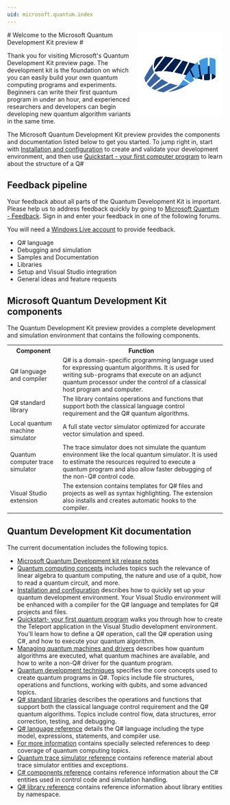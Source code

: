 ```yaml
---
uid: microsoft.quantum.index
---
```

<img src="media/mobius_strip_preview.png" style="float: right;" title="Quantum" alt="Quantum">
# Welcome to the Microsoft Quantum Development Kit preview #

Thank you for visiting Microsoft's Quantum Development Kit preview page. The development kit is the foundation on which you can easily build your own quantum computing programs and experiments. Beginners can write their first quantum program in under an hour, and experienced researchers and developers can begin developing new quantum algorithm variants in the same time.

The Microsoft Quantum Development Kit preview provides the components and documentation listed below to get you started. To jump right in, start with [Installation and configuration](quantum-InstallConfig.md) to create and validate your development environment, and then use [Quickstart - your first computer program](quantum-WriteAQuantumProgram.md) to learn about the structure of a Q#

<!---
Computers as we've known them for decades can no longer solve the complex problems we are faced with. Computing power has been rapidly increasing over decades, but that trend is slowing. Even Gordon Moore, who described [Moore's Law](https://www.merriam-webster.com/dictionary/Moore's%20law), said in [2015](https://spectrum.ieee.org/computing/hardware/gordon-moore-the-man-whose-name-means-progress) that he sees silicon technology becoming saturated in the next decade.  
--->

## Feedback pipeline
Your feedback about all parts of the Quantum Development Kit is important. Please help us to address feedback quickly by going to [Microsoft Quantum - Feedback](https://quantum.uservoice.com/). Sign in and enter your feedback in one of the following forums. 

You will need a [Windows Live account](https://signup.live.com/) to provide feedback.

- Q# language
- Debugging and simulation
- Samples and Documentation
- Libraries
- Setup and Visual Studio integration
- General ideas and feature requests
 
## Microsoft Quantum Development Kit components
The Quantum Development Kit preview provides a complete development and simulation environment that contains the following components.
<table>
<tr><th>Component</th><th>Function</th></tr>
<tr><td>Q# language and compiler</td><td>Q# is a domain-specific programming language used for expressing quantum algorithms. It is used for writing sub-programs that execute on an adjunct quantum processor under the control of a classical host program and computer.</td></tr>
<tr><td>Q# standard library</td><td>The library contains operations and functions that support both the classical language control requirement and the Q# quantum algorithms.</td></tr>
<tr><td>Local quantum machine simulator</td><td>A full state vector simulator optimized for accurate vector simulation and speed.</td></tr>
<tr><td>Quantum computer trace simulator</td><td>The trace simulator does not simulate the quantum environment like the local quantum simulator. It is used to estimate the resources required to execute a quantum program and also allow faster debugging of the non-Q# control code.</td></tr>
<tr><td>Visual Studio extension</td><td>The extension contains templates for Q# files and projects as well as syntax highlighting. The extension also installs and creates automatic hooks to the compiler.</td></tr>
</table>

## Quantum Development Kit documentation
The current documentation includes the following topics.
* [Microsoft Quantum Development kit release notes](quantum-121117-Preview-RelNotes.md)
* [Quantum computing concepts](quantum-concepts-1-Intro.md) includes topics such the relevance of linear algebra to quantum computing, the nature and use of a qubit, how to read a quantum circuit, and more.
* [Installation and configuration](quantum-InstallConfig.md) describes how to quickly set up your quantum development environment. Your Visual Studio environment will be enhanced with a compiler for the Q# language and templates for Q# projects and files.
* [Quickstart- your first quantum program](quantum-WriteAQuantumProgram.md) walks you through how to create the Teleport application in the Visual Studio development environment. You'll learn how to define a Q# operation, call the Q# operation using C#, and how to execute your quantum algorithm.
* [Managing quantum machines and drivers](quantum-SimulatorsAndMachines.md) describes how quantum algorithms are executed, what quantum machines are available, and how to write a non-Q# driver for the quantum program.
* [Quantum development techniques](quantum-devguide-1-Intro.md) specifies the core concepts used to create quantum programs in Q#. Topics include file structures, operations and functions, working with qubits, and some advanced topics.
* [Q# standard libraries](libraries/intro.md) describes the operations and functions that support both the classical language control requirement and the Q# quantum algorithms. Topics include control flow, data structures, error correction, testing, and debugging. 
* [Q# language reference](quantum-QR-Intro.md) details the Q# language including the type model, expressions, statements, and compiler use.
* [For more information](quantum-ForMoreInfo.md) contains specially selected references to deep coverage of quantum computing topics.
* [Quantum trace simulator reference](https://review.docs.microsoft.com/en-us/dotnet/api/Microsoft.Quantum.Simulation.Simulators.QCTraceSimulators?branch=master) contains reference material about trace simulator entities and exceptions.
* [C# components reference](https://review.docs.microsoft.com/en-us/dotnet/api/Microsoft.Quantum.Simulation.Simulators.QCTraceSimulators?branch=master) contains reference information about the C# entities used in control code and simulation handling.
* [Q# library reference](../api/index.md) contains reference information about library entities by namespace.


